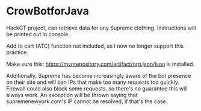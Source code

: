 # CrowBotforJava
HackGT project, can retrieve data for any Supreme clothing. Instructions will be printed out in console.

Add to cart (ATC) function not included, as I now no longer support this practice.

Make sure this: https://mvnrepository.com/artifact/org.json/json is installed.

Additionally, Supreme has become increasingly aware of the bot presence on their site and will ban IPs that make too many requests too quickly. Firewall could also block some requests, so there's no guarantee this will always work. An exception will be thrown saying that supremenewyork.com's IP cannot be resolved, if that's the case.
